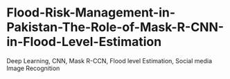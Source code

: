 # Flood-Risk-Management-in-Pakistan-The-Role-of-Mask-R-CNN-in-Flood-Level-Estimation
Deep Learning, CNN, Mask R-CCN, Flood level Estimation, Social media Image Recognition
